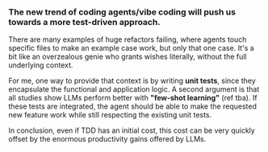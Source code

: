 ### The new trend of coding agents/vibe coding will push us towards a more **test-driven** approach.

There are many examples of huge refactors failing, where agents touch specific files to make an example case work, but only that one case. It's a bit like an overzealous genie who grants wishes literally, without the full underlying context. 

For me, one way to provide that context is by writing **unit tests**, since they encapsulate the functional and application logic. A second argument is that all studies show LLMs perform better with **"few-shot learning"** (ref tba). If these tests are integrated, the agent should be able to make the requested new feature work while still respecting the existing unit tests.

In conclusion, even if TDD has an initial cost, this cost can be very quickly offset by the enormous productivity gains offered by LLMs.